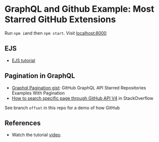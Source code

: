 # GraphQL and Github Example: Most Starred GitHub Extensions

Run `npm i`and then `npm start`. Visit <localhost:8000>

## EJS

* [EJS tutorial](https://www.digitalocean.com/community/tutorials/how-to-use-ejs-to-template-your-node-application)

## Pagination in GraphQL

* [Graphql Pagination gist](https://gist.github.com/obahareth/d974afa16ac84182abc293b306e25928): GitHub GraphQL API Starred Repositories Examples With Pagination
* [How to search specific page through GitHub API V4](https://stackoverflow.com/questions/64115904/how-to-search-specific-page-through-github-api-v4) in StackOverflow

See branch `offset` in this repo  for a demo of how GitHub


## References

* Watch the tutorial [video](https://youtu.be/YxgNZgOKBzQ).

